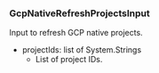 ### GcpNativeRefreshProjectsInput
Input to refresh GCP native projects.

- projectIds: list of System.Strings
  - List of project IDs.
